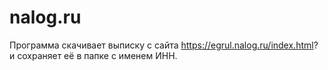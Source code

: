 # nalog.ru
Программа скачивает выписку с сайта  https://egrul.nalog.ru/index.html? и сохраняет её в папке с именем ИНН.
